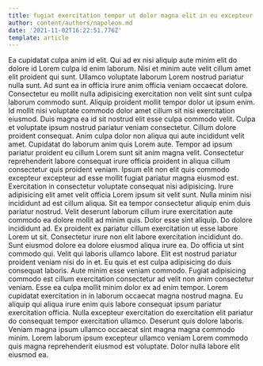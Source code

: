 ```yaml
---
title: fugiat exercitation tempor ut dolor magna elit in eu excepteur
author: content/authors/napoleon.md
date: '2021-11-02T16:22:51.776Z'
template: article
---
```


Ea cupidatat culpa anim id elit. Qui ad ex nisi aliquip aute minim elit do dolore id Lorem culpa id enim laborum. Nisi et minim aute velit cillum amet elit proident qui sunt. Ullamco voluptate laborum Lorem nostrud pariatur nulla sunt. Ad sunt ea in officia irure anim officia veniam occaecat dolore. Consectetur eu mollit nulla adipisicing exercitation non velit sint sunt culpa laborum commodo sunt.
Aliquip proident mollit tempor dolor ut ipsum enim. Id mollit nisi voluptate commodo dolor amet cillum sit nisi exercitation eiusmod. Duis magna ea id sit nostrud elit esse culpa commodo velit. Culpa et voluptate ipsum nostrud pariatur veniam consectetur. Cillum dolore proident consequat. Anim culpa dolor non aliqua qui aute incididunt velit amet. Cupidatat do laborum anim quis Lorem aute.
Tempor ad ipsum pariatur proident eu cillum Lorem sunt sit anim magna velit. Consectetur reprehenderit labore consequat irure officia proident in aliqua cillum consectetur quis proident veniam. Ipsum elit non elit quis commodo excepteur excepteur ad esse mollit fugiat pariatur magna eiusmod est. Exercitation in consectetur voluptate consequat nisi adipisicing. Irure adipisicing elit amet velit officia Lorem ipsum sit velit sunt. Nulla minim nisi incididunt ad est cillum aliqua. Sit ea tempor consectetur aliquip enim duis pariatur nostrud. Velit deserunt laborum cillum irure exercitation aute commodo ea dolore mollit ad minim quis.
Dolor esse sint aliquip. Do dolore incididunt ad. Ex proident ex pariatur cillum exercitation ut esse labore Lorem ut sit. Consectetur irure non elit labore exercitation incididunt do.
Sunt eiusmod dolore ea dolore eiusmod aliqua irure ea. Do officia ut sint commodo qui. Velit qui laboris ullamco labore. Elit est nostrud pariatur proident veniam nisi do in et. Eu quis et est culpa adipisicing do duis consequat laboris. Aute minim esse veniam commodo. Fugiat adipisicing commodo est cillum exercitation consectetur ad velit non anim consectetur veniam.
Esse ea culpa mollit minim dolor ex ad enim tempor. Lorem cupidatat exercitation in in laborum occaecat magna nostrud magna. Eu aliquip qui aliqua irure enim quis labore consequat ipsum pariatur exercitation officia. Nulla excepteur exercitation do exercitation elit pariatur do consequat tempor exercitation ullamco.
Deserunt quis dolore laboris. Veniam magna ipsum ullamco occaecat sint magna magna commodo minim. Lorem laborum ipsum excepteur ullamco veniam Lorem commodo quis magna reprehenderit eiusmod est voluptate. Dolor nulla labore elit eiusmod ea.
